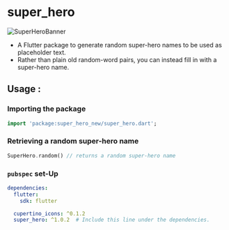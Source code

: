 # super_hero

![SuperHeroBanner](https://github.com/m-zaink/hosted-images/blob/master/Super-Hero/Super-Hero-Banner.png?raw=true)

* A Flutter package to generate random super-hero names to be used as placeholder text. 
* Rather than plain old random-word pairs, you can instead fill in with a super-hero name.

## Usage :

### Importing the package
```dart
import 'package:super_hero_new/super_hero.dart';
```

### Retrieving a random super-hero name
```dart
SuperHero.random() // returns a random super-hero name
```

### `pubspec` set-Up
```yaml
dependencies:
  flutter:
    sdk: flutter

  cupertino_icons: ^0.1.2
  super_hero: ^1.0.2  # Include this line under the dependencies.
```
